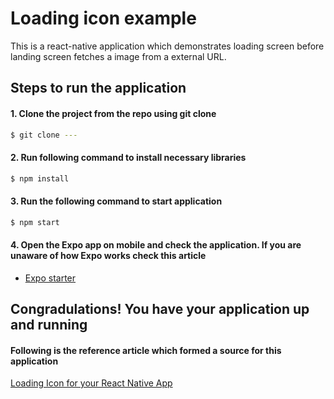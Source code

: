# Loading icon example

This is a react-native application which demonstrates loading screen before landing screen fetches a image from a external URL.

## Steps to run the application

#### 1. Clone the project from the repo using git clone

```sh
$ git clone ---
```

#### 2. Run following command to install necessary libraries

```sh
$ npm install
```

#### 3. Run the following command to start application

```sh
$ npm start
```

#### 4. Open the Expo app on mobile and check the application. If you are unaware of how Expo works check this article

- [Expo starter](https://expo.io/learn)

## Congradulations! You have your application up and running

#### Following is the reference article which formed a source for this application

[Loading Icon for your React Native App](https://medium.com/analytics-vidhya/how-to-create-a-loading-icon-for-your-react-native-app-20d50cbf5dc3)

